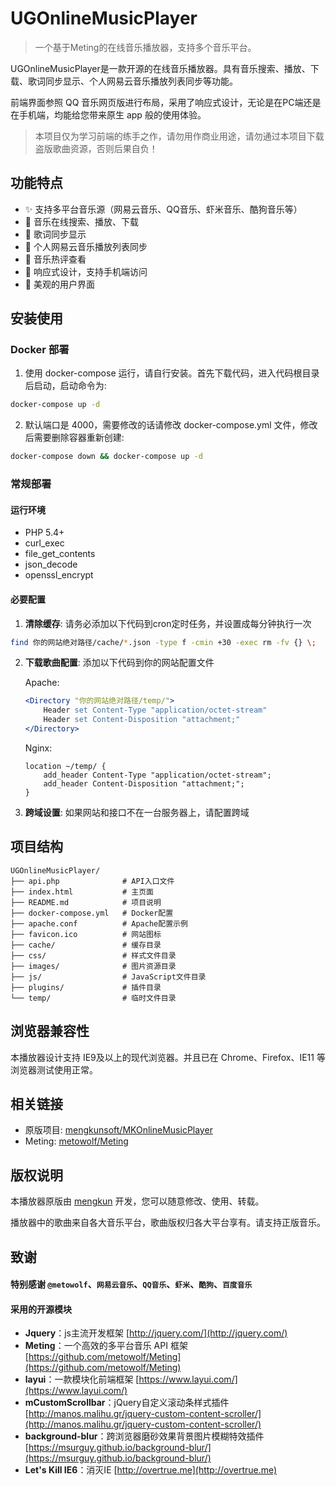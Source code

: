 # UGOnlineMusicPlayer
> 一个基于Meting的在线音乐播放器，支持多个音乐平台。

UGOnlineMusicPlayer是一款开源的在线音乐播放器。具有音乐搜索、播放、下载、歌词同步显示、个人网易云音乐播放列表同步等功能。

前端界面参照 QQ 音乐网页版进行布局，采用了响应式设计，无论是在PC端还是在手机端，均能给您带来原生 app 般的使用体验。

> 本项目仅为学习前端的练手之作，请勿用作商业用途，请勿通过本项目下载盗版歌曲资源，否则后果自负！

## 功能特点

- ✨ 支持多平台音乐源（网易云音乐、QQ音乐、虾米音乐、酷狗音乐等）
- 🎵 音乐在线搜索、播放、下载
- 📃 歌词同步显示
- 💾 个人网易云音乐播放列表同步
- 💬 音乐热评查看
- 📱 响应式设计，支持手机端访问
- 🌈 美观的用户界面

## 安装使用

### Docker 部署
1. 使用 docker-compose 运行，请自行安装。首先下载代码，进入代码根目录后启动，启动命令为:
```bash
docker-compose up -d
```

2. 默认端口是 4000，需要修改的话请修改 docker-compose.yml 文件，修改后需要删除容器重新创建:
```bash
docker-compose down && docker-compose up -d
```

### 常规部署

#### 运行环境
- PHP 5.4+
- curl_exec
- file_get_contents
- json_decode
- openssl_encrypt

#### 必要配置

1. **清除缓存**: 请务必添加以下代码到cron定时任务，并设置成每分钟执行一次
```bash
find 你的网站绝对路径/cache/*.json -type f -cmin +30 -exec rm -fv {} \;
```

2. **下载歌曲配置**: 添加以下代码到你的网站配置文件

   Apache:
   ```apache
   <Directory "你的网站绝对路径/temp/">
       Header set Content-Type "application/octet-stream"
       Header set Content-Disposition "attachment;"
   </Directory>
   ```

   Nginx:
   ```nginx
   location ~/temp/ {
       add_header Content-Type "application/octet-stream";
       add_header Content-Disposition "attachment;";
   }
   ```

3. **跨域设置**: 如果网站和接口不在一台服务器上，请配置跨域

## 项目结构
```
UGOnlineMusicPlayer/
├── api.php              # API入口文件
├── index.html           # 主页面
├── README.md            # 项目说明
├── docker-compose.yml   # Docker配置
├── apache.conf          # Apache配置示例
├── favicon.ico          # 网站图标
├── cache/               # 缓存目录
├── css/                 # 样式文件目录
├── images/              # 图片资源目录
├── js/                  # JavaScript文件目录
├── plugins/             # 插件目录
└── temp/                # 临时文件目录
```

## 浏览器兼容性
本播放器设计支持 IE9及以上的现代浏览器。并且已在 Chrome、Firefox、IE11 等浏览器测试使用正常。

## 相关链接
- 原版项目: [mengkunsoft/MKOnlineMusicPlayer](https://github.com/mengkunsoft/MKOnlineMusicPlayer)
- Meting: [metowolf/Meting](https://github.com/metowolf/Meting)

## 版权说明
本播放器原版由 [mengkun](https://mkblog.cn) 开发，您可以随意修改、使用、转载。

播放器中的歌曲来自各大音乐平台，歌曲版权归各大平台享有。请支持正版音乐。

## 致谢
#### 特别感谢 `@metowolf`、`网易云音乐`、`QQ音乐`、`虾米`、`酷狗`、`百度音乐`

#### 采用的开源模块
- **Jquery**：js主流开发框架 [http://jquery.com/](http://jquery.com/)
- **Meting**：一个高效的多平台音乐 API 框架 [https://github.com/metowolf/Meting](https://github.com/metowolf/Meting)
- **layui**：一款模块化前端框架 [https://www.layui.com/](https://www.layui.com/)
- **mCustomScrollbar**：jQuery自定义滚动条样式插件 [http://manos.malihu.gr/jquery-custom-content-scroller/](http://manos.malihu.gr/jquery-custom-content-scroller/)
- **background-blur**：跨浏览器磨砂效果背景图片模糊特效插件 [https://msurguy.github.io/background-blur/](https://msurguy.github.io/background-blur/)
- **Let's Kill IE6**：消灭IE [http://overtrue.me](http://overtrue.me)
